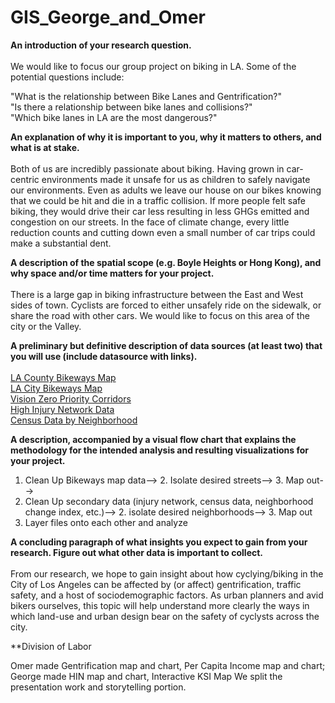 # GIS_George_and_Omer
**An introduction of your research question.**<br><br>
We would like to focus our group project on biking in LA. Some of the potential questions include: 

"What is the relationship between Bike Lanes and Gentrification?" <br>
"Is there a relationship between bike lanes and collisions?"<br>
"Which bike lanes in LA are the most dangerous?" <br>

**An explanation of why it is important to you, why it matters to others, and what is at stake.** <br><br>
Both of us are incredibly passionate about biking. Having grown in car-centric environments made it unsafe for us as children to safely navigate our environments. Even as adults we leave our house on our bikes knowing that we could be hit and die in a traffic collision. If more people felt safe biking, they would drive their car less resulting in less GHGs emitted and congestion on our streets. In the face of climate change, every little reduction counts and cutting down even a small number of car trips could make a substantial dent.  

**A description of the spatial scope (e.g. Boyle Heights or Hong Kong), and why space and/or time matters for your project.** <br><br>
There is a large gap in biking infrastructure between the East and West sides of town. Cyclists are forced to either unsafely ride on the sidewalk, or share the road with other cars. We would like to focus on this area of the city or the Valley.

**A preliminary but definitive description of data sources (at least two) that you will use (include datasource with links).** <br><br>
<a href="https://github.com/omershomer/GIS_George_and_Omer/tree/main/data/LA%20County%20Bikeways">LA County Bikeways Map</a><br>
<a href="https://github.com/omershomer/GIS_George_and_Omer/blob/main/data/Bikeways_(Existing).zip">LA City Bikeways Map</a><br>
<a href="https://github.com/omershomer/GIS_George_and_Omer/blob/main/data/2019_Vision_Zero_Priority_Corridors.csv">Vision Zero Priority Corridors</a><br>
<a href="https://github.com/omershomer/GIS_George_and_Omer/blob/main/data/High_Injury_Network.csv">High Injury Network Data</a><br>
<a href="https://github.com/omershomer/up206a/blob/main/data/Census_Data_by_Neighborhood_Council.csv">Census Data by Neighborhood</a><br>

**A description, accompanied by a visual flow chart that explains the methodology for the intended analysis and resulting visualizations for your project.** <br>
1. Clean Up Bikeways map data--> 2. Isolate desired streets--> 3. Map out--> <br>
2. Clean Up secondary data (injury network, census data, neighborhood change index, etc.)--> 2. isolate desired neighborhoods--> 3. Map out
3. Layer files onto each other and analyze <br>

**A concluding paragraph of what insights you expect to gain from your research. Figure out what other data is important to collect.** <br><br>
From our research, we hope to gain insight about how cyclying/biking in the City of Los Angeles can be affected by (or affect) gentrification, traffic safety, and a host of sociodemographic factors. As urban planners and avid bikers ourselves, this topic will help understand more clearly the ways in which land-use and urban design bear on the safety of cyclysts across the city.

**Division of Labor

Omer made Gentrification map and chart, Per Capita Income map and chart; 
George made HIN map and chart, Interactive KSI Map 
We split the presentation work and storytelling portion. 
